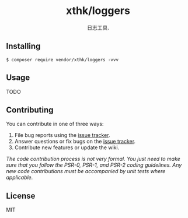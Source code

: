 <h1 align="center"> xthk/loggers </h1>

<p align="center"> 日志工具.</p>


## Installing

```shell
$ composer require vendor/xthk/loggers -vvv
```

## Usage

TODO

## Contributing

You can contribute in one of three ways:

1. File bug reports using the [issue tracker](https://github.com/vendor/xthk/loggers/issues).
2. Answer questions or fix bugs on the [issue tracker](https://github.com/vendor/xthk/loggers/issues).
3. Contribute new features or update the wiki.

_The code contribution process is not very formal. You just need to make sure that you follow the PSR-0, PSR-1, and PSR-2 coding guidelines. Any new code contributions must be accompanied by unit tests where applicable._

## License

MIT
